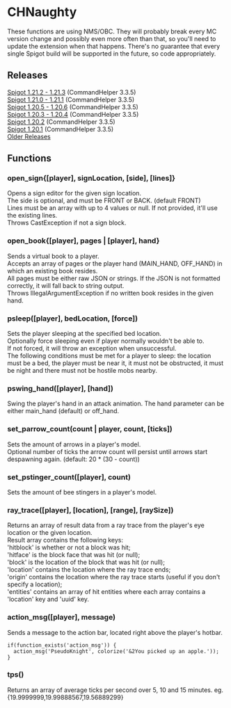 # CHNaughty

These functions are using NMS/OBC. They will probably break every MC version change and possibly even more often than that, so you'll need to update the extension when that happens. There's no guarantee that every single Spigot build will be supported in the future, so code appropriately.

## Releases
[Spigot 1.21.2 - 1.21.3](https://github.com/PseudoKnight/CHNaughty/releases/tag/v5.0.0) (CommandHelper 3.3.5)  
[Spigot 1.21.0 - 1.21.1](https://github.com/PseudoKnight/CHNaughty/releases/tag/v4.16.1) (CommandHelper 3.3.5)  
[Spigot 1.20.5 - 1.20.6](https://github.com/PseudoKnight/CHNaughty/releases/tag/v4.15.0) (CommandHelper 3.3.5)  
[Spigot 1.20.3 - 1.20.4](https://github.com/PseudoKnight/CHNaughty/releases/tag/v4.14.0) (CommandHelper 3.3.5)  
[Spigot 1.20.2](https://github.com/PseudoKnight/CHNaughty/releases/tag/v4.13.0) (CommandHelper 3.3.5)  
[Spigot 1.20.1](https://github.com/PseudoKnight/CHNaughty/releases/tag/v4.12.0) (CommandHelper 3.3.5)  
[Older Releases](https://github.com/PseudoKnight/CHNaughty/releases)

## Functions
### open_sign{[player], signLocation, [side], [lines]}
Opens a sign editor for the given sign location.  
The side is optional, and must be FRONT or BACK. (default FRONT)  
Lines must be an array with up to 4 values or null. If not provided, it'll use the existing lines.  
Throws CastException if not a sign block.

### open_book{[player], pages | [player], hand}
Sends a virtual book to a player.  
Accepts an array of pages or the player hand (MAIN_HAND, OFF_HAND) in which an existing book resides.  
All pages must be either raw JSON or strings. If the JSON is not formatted correctly, it will fall back to string output.  
Throws IllegalArgumentException if no written book resides in the given hand.

### psleep([player], bedLocation, [force])
Sets the player sleeping at the specified bed location.  
Optionally force sleeping even if player normally wouldn't be able to.  
If not forced, it will throw an exception when unsuccessful.  
The following conditions must be met for a player to sleep: the location must be a bed, the player must be near it,
it must not be obstructed, it must be night and there must not be hostile mobs nearby.

### pswing_hand([player], [hand])
Swing the player's hand in an attack animation. The hand parameter can be either main_hand (default) or off_hand.

### set_parrow_count(count | player, count, [ticks])
Sets the amount of arrows in a player's model.  
Optional number of ticks the arrow count will persist until arrows start despawning again. (default: 20 * (30 - count))

### set_pstinger_count([player], count)
Sets the amount of bee stingers in a player's model.

### ray_trace([player], [location], [range], [raySize])
Returns an array of result data from a ray trace from the player's eye location or the given location.  
Result array contains the following keys:  
'hitblock' is whether or not a block was hit;  
'hitface' is the block face that was hit (or null);  
'block' is the location of the block that was hit (or null);  
'location' contains the location where the ray trace ends;  
'origin' contains the location where the ray trace starts (useful if you don't specify a location);  
'entities' contains an array of hit entities where each array contains a 'location' key and 'uuid' key.

### action_msg([player], message)
Sends a message to the action bar, located right above the player's hotbar.

``` 
if(function_exists('action_msg')) {
  action_msg('PseudoKnight', colorize('&2You picked up an apple.'));
}
```

### tps()
Returns an array of average ticks per second over 5, 10 and 15 minutes. eg. {19.9999999,19.99888567,19.56889299}

